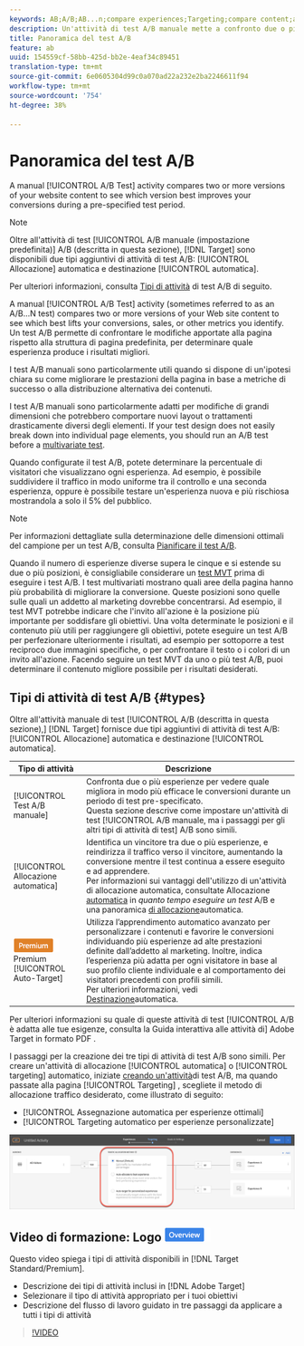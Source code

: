 ```yaml
---
keywords: AB;A/B;AB...n;compare experiences;Targeting;compare content;auto-target;auto-allocate
description: Un'attività di test A/B manuale mette a confronto due o più versioni del contenuto del sito Web per vedere quale versione migliora maggiormente le conversioni durante un periodo di test preimpostato.
title: Panoramica del test A/B
feature: ab
uuid: 154559cf-58bb-425d-bb2e-4eaf34c89451
translation-type: tm+mt
source-git-commit: 6e0605304d99c0a070ad22a232e2ba2246611f94
workflow-type: tm+mt
source-wordcount: '754'
ht-degree: 38%

---
```



# Panoramica del test A/B

A manual [!UICONTROL A/B Test] activity compares two or more versions of your website content to see which version best improves your conversions during a pre-specified test period.

>[!NOTE]
>
>Oltre all&#39;attività di test [!UICONTROL A/B manuale (impostazione predefinita)] A/B (descritta in questa sezione), [!DNL Target] sono disponibili due tipi aggiuntivi di attività di test  A/B: [!UICONTROL Allocazione] automatica e destinazione [!UICONTROL automatica].
>
>Per ulteriori informazioni, consulta [Tipi di attività](#types) di test A/B di seguito.

A manual [!UICONTROL A/B Test] activity (sometimes referred to as an A/B...N test) compares two or more versions of your Web site content to see which best lifts your conversions, sales, or other metrics you identify. Un test A/B permette di confrontare le modifiche apportate alla pagina rispetto alla struttura di pagina predefinita, per determinare quale esperienza produce i risultati migliori.

I test A/B manuali sono particolarmente utili quando si dispone di un&#39;ipotesi chiara su come migliorare le prestazioni della pagina in base a metriche di successo o alla distribuzione alternativa dei contenuti.

I test A/B manuali sono particolarmente adatti per modifiche di grandi dimensioni che potrebbero comportare nuovi layout o trattamenti drasticamente diversi degli elementi. If your test design does not easily break down into individual page elements, you should run an A/B test before a [multivariate test](/help/c-activities/c-multivariate-testing/multivariate-testing.md).

Quando configurate il test A/B, potete determinare la percentuale di visitatori che visualizzano ogni esperienza. Ad esempio, è possibile suddividere il traffico in modo uniforme tra il controllo e una seconda esperienza, oppure è possibile testare un&#39;esperienza nuova e più rischiosa mostrandola a solo il 5% del pubblico.

>[!NOTE]
>
>Per informazioni dettagliate sulla determinazione delle dimensioni ottimali del campione per un test A/B, consulta [Pianificare il test A/B](../../c-activities/t-test-ab/sample-size-determination.md).

Quando il numero di esperienze diverse supera le cinque e si estende su due o più posizioni, è consigliabile considerare un [test MVT](/help/c-activities/c-multivariate-testing/multivariate-testing.md) prima di eseguire i test A/B. I test multivariati mostrano quali aree della pagina hanno più probabilità di migliorare la conversione. Queste posizioni sono quelle sulle quali un addetto al marketing dovrebbe concentrarsi. Ad esempio, il test MVT potrebbe indicare che l&#39;invito all&#39;azione è la posizione più importante per soddisfare gli obiettivi. Una volta determinate le posizioni e il contenuto più utili per raggiungere gli obiettivi, potete eseguire un test A/B per perfezionare ulteriormente i risultati, ad esempio per sottoporre a test reciproco due immagini specifiche, o per confrontare il testo o i colori di un invito all&#39;azione. Facendo seguire un test MVT da uno o più test A/B, puoi determinare il contenuto migliore possibile per i risultati desiderati.

## Tipi di attività di test A/B {#types}

Oltre all&#39;attività manuale di test [!UICONTROL A/B (descritta in questa sezione),] [!DNL Target] fornisce due tipi aggiuntivi di attività di test A/B: [!UICONTROL Allocazione] automatica e destinazione [!UICONTROL automatica].

| Tipo di attività | Descrizione |
| --- | --- |
| [!UICONTROL Test A/B manuale] | Confronta due o più esperienze per vedere quale migliora in modo più efficace le conversioni durante un periodo di test pre-specificato. <br>Questa sezione descrive come impostare un&#39;attività di test [!UICONTROL A/B manuale, ma i passaggi per gli altri tipi di attività di test]  A/B sono simili. |
| [!UICONTROL Allocazione automatica] | Identifica un vincitore tra due o più esperienze, e reindirizza il traffico verso il vincitore, aumentando la conversione mentre il test continua a essere eseguito e ad apprendere. <br>Per informazioni sui vantaggi dell&#39;utilizzo di un&#39;attività di allocazione automatica, consultate Allocazione [automatica](/help/c-activities/t-test-ab/sample-size-determination.md#auto-allocate) in *quanto tempo eseguire un test* A/B e una panoramica [di allocazione](/help/c-activities/automated-traffic-allocation/automated-traffic-allocation.md)automatica. |
| ![badge](/help/assets/premium.png) Premium [!UICONTROL Auto-Target] | Utilizza l’apprendimento automatico avanzato per personalizzare i contenuti e favorire le conversioni individuando più esperienze ad alte prestazioni definite dall’addetto al marketing. Inoltre, indica l’esperienza più adatta per ogni visitatore in base al suo profilo cliente individuale e al comportamento dei visitatori precedenti con profili simili. <br>Per ulteriori informazioni, vedi [Destinazione](/help/c-activities/auto-target-to-optimize.md)automatica. |

Per ulteriori informazioni su quale di queste attività di test [!UICONTROL A/B è adatta alle tue esigenze, consulta la Guida interattiva alle attività di] Adobe Target in formato PDF [](/help/c-activities/target-activities-guide.md).

I passaggi per la creazione dei tre tipi di attività di test  A/B sono simili. Per creare un&#39;attività di allocazione [!UICONTROL automatica] o [!UICONTROL targeting] automatico, iniziate [creando un&#39;attività](/help/c-activities/t-test-ab/t-test-create-ab/test-create-ab.md)di test A/B, ma quando passate alla pagina [!UICONTROL Targeting] , scegliete il metodo di allocazione traffico desiderato, come illustrato di seguito:

* [!UICONTROL Assegnazione automatica per esperienze ottimali]
* [!UICONTROL Targeting automatico per esperienze personalizzate]

![Impostazioni metodo di allocazione traffico](/help/c-activities/t-test-ab/t-test-create-ab/assets/traffic-allocation-method.png)

## Video di formazione: Logo ![Panoramica sui tipi di attività (9:03)](/help/assets/overview.png)

Questo video spiega i tipi di attività disponibili in [!DNL Target Standard/Premium].

* Descrizione dei tipi di attività inclusi in [!DNL Adobe Target]
* Selezionare il tipo di attività appropriato per i tuoi obiettivi
* Descrizione del flusso di lavoro guidato in tre passaggi da applicare a tutti i tipi di attività

>[!VIDEO](https://video.tv.adobe.com/v/17386)
